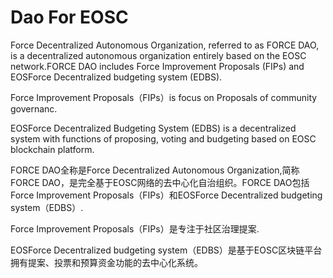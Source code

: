 # Dao For EOSC
Force Decentralized Autonomous Organization, referred to as FORCE DAO, is a decentralized autonomous organization entirely based on the EOSC network.FORCE DAO includes Force Improvement Proposals (FIPs) and EOSForce Decentralized budgeting system (EDBS).

Force Improvement Proposals（FIPs）is focus on Proposals of community governanc.

EOSForce Decentralized Budgeting System (EDBS) is a decentralized system with functions of proposing, voting and budgeting based on EOSC blockchain platform.


FORCE DAO全称是Force Decentralized Autonomous Organization,简称FORCE DAO，是完全基于EOSC网络的去中心化自治组织。FORCE DAO包括Force Improvement Proposals（FIPs）和EOSForce Decentralized budgeting system（EDBS）.

Force Improvement Proposals（FIPs）是专注于社区治理提案.

EOSForce Decentralized budgeting system（EDBS）是基于EOSC区块链平台拥有提案、投票和预算资金功能的去中心化系统。
